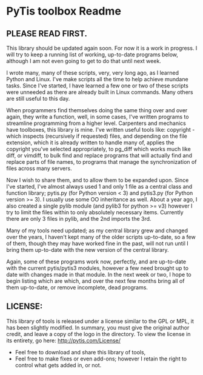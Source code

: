 PyTis toolbox Readme
==

PLEASE READ FIRST.
--

This library should be updated again soon.  For now it is a work in progress.
I will try to keep a running list of working, up-to-date programs below,
although I am not even going to get to do that until next week.

I wrote many, many of these scripts, very, very long ago, as I learned Python
and Linux.  I've make scripts all the time to help achieve mundane tasks.
Since I've started, I have learned a few one or two of these scripts were
unneeded as there are already built in Linux commands.  Many others are still
useful to this day.

When programmers find themselves doing the same thing over and over again, they
write a function, well, in some cases, I've written programs to streamline
programming from a higher level.  Carpenters and mechanics have toolboxes, this
library is mine.  I've written useful tools like: copyright - which inspects
(recursively if requested) files, and depending on the file extension, which it
is already written to handle many of, applies the copyright you've selected
appropriately, to pg_diff which works much like diff, or vimdiff, to bulk find
and replace programs that will actually find and replace parts of file names,
to programs that manage the synchronization of files across many servers.

Now I wish to share them, and to allow them to be expanded upon.  Since I've
started, I've almost always used 1 and only 1 file as a central class and
function library; pytis.py (for Python version < 3) and pytis3.py (for Python
version >= 3).  I usually use some OO inheritance as well.  About a year ago, I
also created a single pylib module (and pylib3 for python >= v3) however I try
to limit the files within to only absolutely necessary items.  Currently there
are only 3 files in pylib, and the 2nd imports the 3rd.

Many of my tools need updated; as my central library grew and changed over the
years, I haven't kept many of the older scripts up-to-date, so a few of them,
though they may have worked fine in the past, will not run until I bring them
up-to-date with the new version of the central library.

Again, some of these programs work now, perfectly, and are up-to-date with the
current pytis/pytis3 modules, however a few need brought up to date with
changes made in that module.  In the next week or two, I hope to begin listing
which are which, and over the next few months bring all of them up-to-date, or
remove incomplete, dead programs.

LICENSE:
--

This library of tools is released under a license similar to the GPL or MPL, it
has been slightly modified. In summary, you must give the original author
credit, and leave a copy of the logo in the directory.  To view the license in
its entirety, go here: http://pytis.com/License/

* Feel free to download and share this library of tools,
* Feel free to make fixes or even add-ons;
  however I retain the right to control what gets added in, or not.


